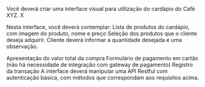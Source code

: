 Você deverá criar uma interface visual para utilização do cardápio do Café XYZ. X

Nesta interface, você deverá contemplar: Lista de produtos do cardápio, com imagem do produto, nome e preço 
Seleção dos produtos que o cliente deseja adquirir. Cliente deverá informar a quantidade desejada e uma observação. 


Apresentação do valor total da compra Formulário de pagamento em cartão (não há necessidade de integração com gateway de pagamento) 
Registro da transação A interface deverá manipular uma API Restful com autenticação básica, com métodos que correspondam aos requisitos acima.
